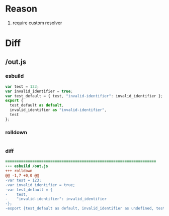 # Reason
1. require custom resolver
# Diff
## /out.js
### esbuild
```js
var test = 123;
var invalid_identifier = true;
var test_default = { test, "invalid-identifier": invalid_identifier };
export {
  test_default as default,
  invalid_identifier as "invalid-identifier",
  test
};
```
### rolldown
```js

```
### diff
```diff
===================================================================
--- esbuild	/out.js
+++ rolldown	
@@ -1,7 +0,0 @@
-var test = 123;
-var invalid_identifier = true;
-var test_default = {
-    test,
-    "invalid-identifier": invalid_identifier
-};
-export {test_default as default, invalid_identifier as undefined, test};

```